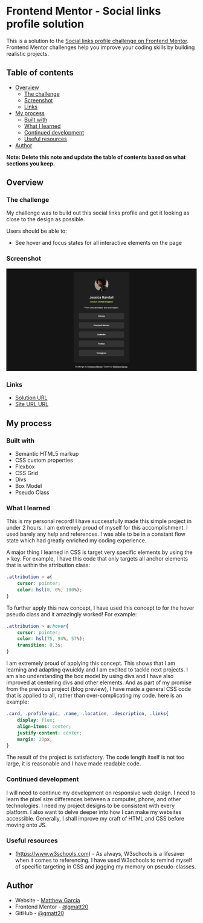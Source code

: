 # Frontend Mentor - Social links profile solution

This is a solution to the [Social links profile challenge on Frontend Mentor](https://www.frontendmentor.io/challenges/social-links-profile-UG32l9m6dQ). Frontend Mentor challenges help you improve your coding skills by building realistic projects. 

## Table of contents

- [Overview](#overview)
  - [The challenge](#the-challenge)
  - [Screenshot](#screenshot)
  - [Links](#links)
- [My process](#my-process)
  - [Built with](#built-with)
  - [What I learned](#what-i-learned)
  - [Continued development](#continued-development)
  - [Useful resources](#useful-resources)
- [Author](#author)

**Note: Delete this note and update the table of contents based on what sections you keep.**

## Overview

### The challenge

My challenge was to build out this social links profile and get it looking as close to the design as possible.

Users should be able to:

- See hover and focus states for all interactive elements on the page

### Screenshot

![](./Screenshot.jpeg)

### Links

- [Solution URL](https://www.frontendmentor.io/solutions/short-and-sweet-programming-y-uOANVB2Z)
- [Site URL URL](https://gmatt20.github.io/social-links-profile-main/#)

## My process

### Built with

- Semantic HTML5 markup
- CSS custom properties
- Flexbox
- CSS Grid
- Divs
- Box Model
- Pseudo Class

### What I learned

This is my personal record! I have successfully made this simple project in under 2 hours. I am extremely proud of myself for this accomplishment. I used barely any help and references. I was able to be in a constant flow state which had greatly enriched my coding experience. 

A major thing I learned in CSS is target very specific elements by using the > key. For example, I have this code that only targets all anchor elements that is within the attribution class:

```css
.attribution > a{
    cursor: pointer;
    color: hsl(0, 0%, 100%);
}
```

To further apply this new concept, I have used this concept to for the hover pseudo class and it amazingly worked! For example:

```css
.attribution > a:hover{
    cursor: pointer;
    color: hsl(75, 94%, 57%);
    transition: 0.3s;
}
```

I am extremely proud of applying this concept. This shows that I am learning and adapting qwuickly and I am excited to tackle next projects. I am also understanding the box model by using divs and I have also improved at centering divs and other elements. And as part of my promise from the previous project (blog preview), I have made a general CSS code that is applied to all, rather than over-complicating my code. here is an example:

```css
.card, .profile-pic, .name, .location, .description, .links{
    display: flex;
    align-items: center;
    justify-content: center;
    margin: 20px;
}
```

The result of the project is satisfactory. The code length itself is not too large, it is reasonable and I have made readable code. 

### Continued development

I will need to continue my development on responsive web design. I need to learn the pixel size differences between a computer, phone, and other technologies. I need my project designs to be consistent with every platform. I also want to delve deeper into how I can make my websites accessible. Generally, I shall improve my craft of HTML and CSS before moving onto JS.

### Useful resources

- (https://www.w3schools.com) - As always, W3schools is a lifesaver when it comes to referencing. I have used W3schools to remind myself of specific targeting in CSS and jogging my memory on pseudo-classes.

## Author

- Website - [Matthew Garcia](https://gmatt20.github.io/social-links-profile-main/#)
- Frontend Mentor - [@gmatt20](https://www.frontendmentor.io/profile/gmatt20)
- GitHub - [@gmatt20](https://github.com/gmatt20)